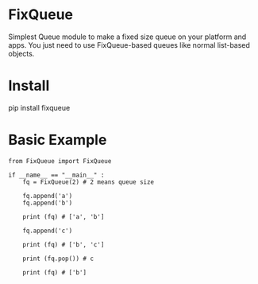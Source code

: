 # FixQueue
Simplest Queue module to make a fixed size queue on your platform and apps.
You just need to use FixQueue-based queues like normal list-based objects.

# Install
pip install fixqueue

# Basic Example

	from FixQueue import FixQueue

	if __name__ == "__main__" :
		fq = FixQueue(2) # 2 means queue size
	
		fq.append('a')
		fq.append('b')
	
		print (fq) # ['a', 'b']
	
		fq.append('c')
	
		print (fq) # ['b', 'c']
	
		print (fq.pop()) # c
	
		print (fq) # ['b']


